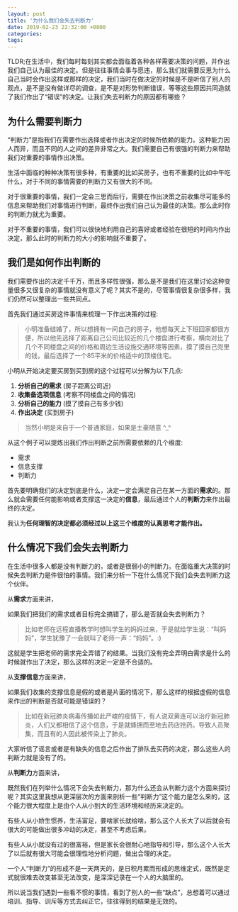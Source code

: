 ```yaml
---
layout: post
title: '为什么我们会失去判断力'
date: 2019-02-23 22:32:00 +0800
categories: 
tags: 
---
```

TLDR;在生活中，我们每时每刻其实都会面临着各种各样需要决策的问题，并作出我们自己认为最佳的决定。但是往往事情会事与愿违，那么我们就需要反思为什么自己当时会作出这样或那样的决定，我们当时在做决定的时候是不是听信了别人的观点，是不是没有做详尽的调查，是不是对形势判断错误，等等这些原因共同造就了我们作出了“错误”的决定。让我们失去判断力的原因都有哪些？

## 为什么需要判断力

“判断力”是指我们在需要作出选择或者作出决定的时候所依赖的能力。这种能力因人而异，而且不同的人之间的差异非常之大。我们需要自己有很强的判断力来帮助我们对重要的事情作出决策。

生活中面临的种种决策有很多种，有重要的比如买房子，也有不重要的比如中午吃什么，对于不同的事情需要的判断力又有很大的不同。

对于很重要的事情，我们一定会三思而后行，需要在作出决策之前收集尽可能多的信息来帮助我们对事情进行判断，最终作出我们自己认为最佳的决策。那么此时你的判断力就尤为重要。

对于不重要的事情，我们可以很快地利用自己的喜好或者经验在很短的时间内作出决定，那么此时的判断力的大小的影响就不重要了。

## 我们是如何作出判断的

我们需要作出的决定千千万，而且多样性很强，那么是不是我们在这里讨论这种变量很多又很复杂的事情就没有意义了呢？其实不是的，尽管事情很复杂很多样，我们仍然可以整理出一些共同点。

首先我们通过买房这件事情来梳理一下作出决策的过程:

> 小明准备结婚了，所以想拥有一间自己的房子，他想每天上下班回家都很方便，所以他先选择了距离自己公司比较近的几个楼盘进行考察，横向对比了几个不同楼盘之间的价格和周边生活设施交通环境等因素，摸了摸自己兜里的钱，最后选择了一个85平米的价格适中的顶楼住宅。

小明从开始决定要买房到买到房的这个过程可以分解为以下几点:

1. **分析自己的需求** (房子距离公司近)
2. **收集备选项信息** (考察不同楼盘之间的情况)
3. **分析自己的能力** (摸了摸自己有多少钱)
4. **作出决定** (买到房子)

> 当然小明是来自于一个普通家庭，如果是土豪随意 ^_^

从这个例子可以提炼出我们作出判断之前所需要依赖的几个维度:

- 需求
- 信息支撑
- 判断力

首先要明确我们的决定到底是什么，决定一定会满足自己在某一方面的**需求**的。那么就会需要任何能影响或者支撑这一决定的**信息**，最后通过个人的**判断力**来作出最终的决定。

我认为**任何理智的决定都必须经过以上这三个维度的认真思考才能作出。**

## 什么情况下我们会失去判断力

在生活中很多人都是没有判断力的，或者是很弱小的判断力。在面临重大决策的时候失去判断力是件很怕的事情。我们来分析一下在什么情况下我们会失去判断力这个伙伴。

从**需求**方面来讲，

如果我们把我们的需求或者目标完全搞错了，那么是否就会失去判断力？

> 比如老师在远程直播教学时想叫学生的妈妈过来，于是就给学生说：“叫妈妈”，学生犹豫了一会就叫了老师一声：“妈妈”。:)

这就是学生把老师的需求完全弄错了的结果。当我们没有完全弄明白需求是什么的时候就作出了决定，那么这样的决定一定是不合适的。

从**支撑信息**方面来讲，

如果我们收集的支撑信息是假的或者是片面的情况下，那么这样的根据虚假的信息来作出的判断是否就可能是错误的？

> 比如在新冠肺炎病毒传播如此严峻的疫情下，有人说双黄连可以治疗新冠肺炎，人们又都相信了这个信息，于是就蜂拥而至地去药店抢药。导致人员聚集，而且有的人因此被传染上了肺炎。

大家听信了谣言或者是有缺失的信息之后作出了排队去买药的决定，那么这些人的判断力就是没有了的。

从**判断力**方面来讲，

既然我们在列举什么情况下会失去判断力，那为什么还会从判断力这个方面来探讨呢？其实这里我想从更深层次的方面来剖析一些“判断力”这个能力是怎么来的，这个能力很大程度上是由个人从小到大的生活环境和经历来决定的。

有些人从小娇生惯养，生活富足，要啥家长就给啥，那么这个人长大了以后就会有很大的可能做出很多冲动的决定，甚至不考虑后果。

有些人从小就没有过的很富裕，但是家长会很耐心地指导和引导，那么这个人长大了以后就有很大可能会很理性地分析问题，做出合理的决定。

一个人“判断力”的形成不是一天两天的，是日积月累而形成的思维定式，既然是定式就很难去改变甚至无法改变，是深深记录在一个人的大脑里的。

所以说当我们遇到一些看不惯的事情，看到了别人的一些“缺点”，总想着可以通过培训、指导、训斥等方式去纠正它，往往得到的结果是无效的。


<!-- Markdeep: --><script src="https://casual-effects.com/markdeep/latest/markdeep.min.js?" charset="utf-8"></script>
